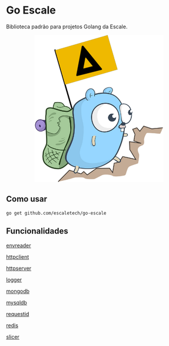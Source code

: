 # Go Escale
Biblioteca padrão para projetos Golang da Escale.

<p align="center">
  <img src="./docs/go-escale.png" width="350">
</p>

## Como usar
```
go get github.com/escaletech/go-escale
```

## Funcionalidades
[envreader](./docs/envreader.md)

[httpclient](./docs/httpclient.md)

[httpserver](./docs/httpserver.md)

[logger](./docs/logger.md)

[mongodb](./docs/mongodb.md)

[mysqldb](./docs/mysqldb.md)

[requestid](./docs/requestid.md)

[redis](./docs/redis.md)

[slicer](./docs/slicer.md)
